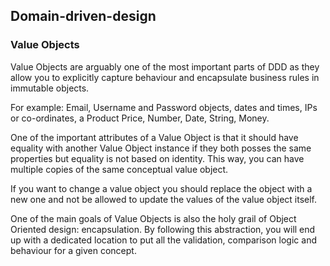 ## Domain-driven-design

### Value Objects
Value Objects are arguably one of the most important parts of DDD as they allow you to explicitly capture behaviour and encapsulate business rules in immutable objects.
    
For example: Email, Username and Password objects, dates and times, IPs or co-ordinates, a Product Price, Number, Date, String, Money.

One of the important attributes of a Value Object is that it should have equality with another Value Object instance if they both posses the same properties but equality is not based on identity. This way, you can have multiple copies of the same conceptual value object.

If you want to change a value object you should replace the object with a new one and not be allowed to update the values of the value object itself.

One of the main goals of Value Objects is also the holy grail of Object Oriented design: encapsulation. By following this abstraction, you will end up with a dedicated location to put all the validation, comparison logic and behaviour for a given concept.

